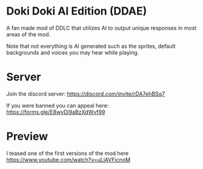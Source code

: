 # Doki Doki AI Edition (DDAE)

A fan made mod of DDLC that utilizes AI to output unique responses in most areas of the mod.

Note that not everything is AI generated such as the sprites, default backgrounds and voices you may hear while playing.



# Server
Join the discord server: https://discord.com/invite/rDA7ehBSq7

If you were banned you can appeal here: https://forms.gle/E8wyDi9aBzXdWvf99

# Preview
I teased one of the first versions of the mod here https://www.youtube.com/watch?v=uLiAVFicnoM
